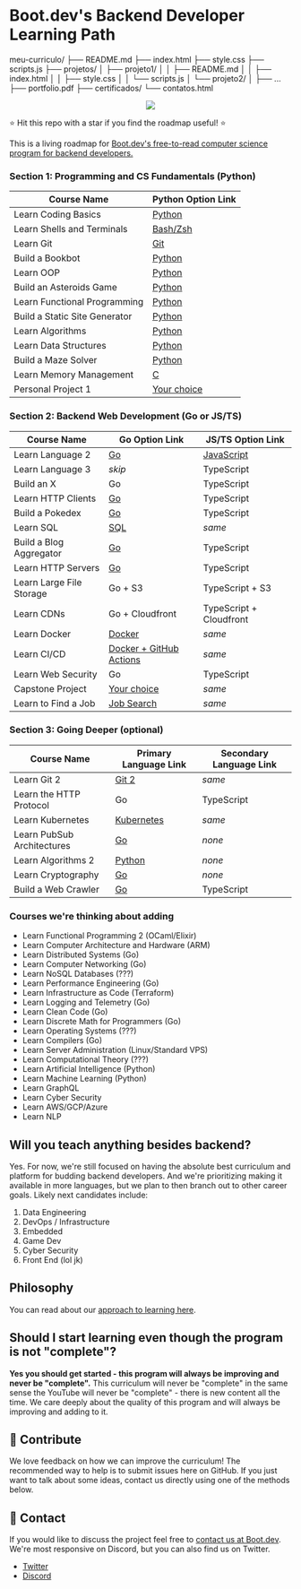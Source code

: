 # Boot.dev's Backend Developer Learning Path

meu-curriculo/
├── README.md
├── index.html
├── style.css
├── scripts.js
├── projetos/
│   ├── projeto1/
│   │   ├── README.md
│   │   ├── index.html
│   │   ├── style.css
│   │   └── scripts.js
│   └── projeto2/
│       ├── ...
├── portfolio.pdf
├── certificados/
└── contatos.html

<p align="center">
  <img src="https://github.com/bootdotdev/bootdev/assets/4583705/7a1184f1-bb43-45fa-a363-f18f8309056f" />
</p>

⭐ Hit this repo with a star if you find the roadmap useful! ⭐

This is a living roadmap for [Boot.dev's free-to-read computer science program for backend developers.](https://www.boot.dev)

### Section 1: Programming and CS Fundamentals (Python)

| Course Name                   | Python Option Link                                                              |
| ----------------------------- | ------------------------------------------------------------------------------- |
| Learn Coding Basics           | [Python](https://www.boot.dev/courses/learn-code-python)                        |
| Learn Shells and Terminals    | [Bash/Zsh](https://www.boot.dev/courses/learn-shells-and-terminals)             |
| Learn Git                     | [Git](https://www.boot.dev/courses/learn-git)                                   |
| Build a Bookbot               | [Python](https://www.boot.dev/courses/build-bookbot-python)                     |
| Learn OOP                     | [Python](https://www.boot.dev/courses/learn-object-oriented-programming-python) |
| Build an Asteroids Game       | [Python](https://www.boot.dev/courses/build-asteroids-python)                   |
| Learn Functional Programming  | [Python](https://www.boot.dev/courses/learn-functional-programming-python)      |
| Build a Static Site Generator | [Python](https://www.boot.dev/courses/build-static-site-generator-python)       |
| Learn Algorithms              | [Python](https://www.boot.dev/courses/learn-algorithms-python)                  |
| Learn Data Structures         | [Python](https://www.boot.dev/courses/learn-data-structures-python)             |
| Build a Maze Solver           | [Python](https://www.boot.dev/courses/build-maze-solver-python)                 |
| Learn Memory Management       | [C](https://www.boot.dev/courses/learn-memory-management-c)                     |
| Personal Project 1            | [Your choice](https://www.boot.dev/courses/build-personal-project-1)            |

### Section 2: Backend Web Development (Go or JS/TS)

| Course Name              | Go Option Link                                                                    | JS/TS Option Link                                           |
| ------------------------ | --------------------------------------------------------------------------------- | ----------------------------------------------------------- |
| Learn Language 2         | [Go](https://www.boot.dev/courses/learn-golang)                                   | [JavaScript](https://www.boot.dev/courses/learn-javascript) |
| Learn Language 3         | _skip_                                                                            | TypeScript                                                  |
| Build an X               | Go                                                                                | TypeScript                                                  |
| Learn HTTP Clients       | [Go](https://www.boot.dev/courses/learn-http-clients-golang)                      | TypeScript                                                  |
| Build a Pokedex          | [Go](https://www.boot.dev/courses/build-pokedex-cli-golang)                       | TypeScript                                                  |
| Learn SQL                | [SQL](https://www.boot.dev/courses/learn-sql)                                     | _same_                                                      |
| Build a Blog Aggregator  | [Go](https://www.boot.dev/courses/build-blog-aggregator-golang)                   | TypeScript                                                  |
| Learn HTTP Servers       | [Go](https://www.boot.dev/courses/learn-http-servers-golang)                      | TypeScript                                                  |
| Learn Large File Storage | Go + S3                                                                           | TypeScript + S3                                             |
| Learn CDNs               | Go + Cloudfront                                                                   | TypeScript + Cloudfront                                     |
| Learn Docker             | [Docker](https://www.boot.dev/courses/learn-docker)                               | _same_                                                      |
| Learn CI/CD              | [Docker + GitHub Actions](https://www.boot.dev/courses/learn-ci-cd-github-docker) | _same_                                                      |
| Learn Web Security       | Go                                                                                | TypeScript                                                  |
| Capstone Project         | [Your choice](https://www.boot.dev/courses/build-capstone-project)                | _same_                                                      |
| Learn to Find a Job      | [Job Search](https://www.boot.dev/courses/learn-job-search)                       | _same_                                                      |

### Section 3: Going Deeper (optional)

| Course Name                | Primary Language Link                                            | Secondary Language Link |
| -------------------------- | ---------------------------------------------------------------- | ----------------------- |
| Learn Git 2                | [Git 2](https://www.boot.dev/courses/learn-git-2)                | _same_                  |
| Learn the HTTP Protocol    | Go                                                               | TypeScript              |
| Learn Kubernetes           | [Kubernetes](https://www.boot.dev/courses/learn-kubernetes)      | _same_                  |
| Learn PubSub Architectures | [Go](https://www.boot.dev/courses/learn-pub-sub-rabbitmq)        | _none_                  |
| Learn Algorithms 2         | [Python](https://www.boot.dev/courses/learn-algorithms-2-python) | _none_                  |
| Learn Cryptography         | [Go](https://www.boot.dev/courses/learn-cryptography-golang)     | _none_                  |
| Build a Web Crawler        | [Go](https://www.boot.dev/courses/build-web-crawler-golang)      | TypeScript              |

### Courses we're thinking about adding

- Learn Functional Programming 2 (OCaml/Elixir)
- Learn Computer Architecture and Hardware (ARM)
- Learn Distributed Systems (Go)
- Learn Computer Networking (Go)
- Learn NoSQL Databases (???)
- Learn Performance Engineering (Go)
- Learn Infrastructure as Code (Terraform)
- Learn Logging and Telemetry (Go)
- Learn Clean Code (Go)
- Learn Discrete Math for Programmers (Go)
- Learn Operating Systems (???)
- Learn Compilers (Go)
- Learn Server Administration (Linux/Standard VPS)
- Learn Computational Theory (???)
- Learn Artificial Intelligence (Python)
- Learn Machine Learning (Python)
- Learn GraphQL
- Learn Cyber Security
- Learn AWS/GCP/Azure
- Learn NLP

## Will you teach anything besides backend?

Yes. For now, we're still focused on having the absolute best curriculum and platform for budding backend developers. And we're prioritizing making it available in more languages, but we plan to then branch out to other career goals. Likely next candidates include:

1. Data Engineering
2. DevOps / Infrastructure
3. Embedded
4. Game Dev
5. Cyber Security
6. Front End (lol jk)

## Philosophy

You can read about our [approach to learning here](https://blog.boot.dev/about/).

## Should I start learning even though the program is not "complete"?

**Yes you should get started - this program will always be improving and never be "complete".** This curriculum will never be "complete" in the same sense the YouTube will never be "complete" - there is new content all the time. We care deeply about the quality of this program and will always be improving and adding to it.

## 👏 Contribute

We love feedback on how we can improve the curriculum! The recommended way to help is to submit issues here on GitHub. If you just want to talk about some ideas, contact us directly using one of the methods below.

## 💬 Contact

If you would like to discuss the project feel free to [contact us at Boot.dev](https://blog.boot.dev/contact/). We're most responsive on Discord, but you can also find us on Twitter.

- [Twitter](https://twitter.com/bootdotdev)
- [Discord](https://www.boot.dev/community)
